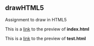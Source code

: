 ## drawHTML5

Assignment to draw in HTML5

This is a [link](https://kennysusanto.github.io/drawHTML5/index.html) to the preview of **index.html**

This is a [link](https://kennysusanto.github.io/drawHTML5/test.html) to the preview of **test.html**
